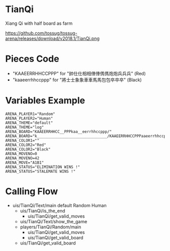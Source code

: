 TianQi
======
Xiang Qi with half board as farm

https://github.com/tossug/tossug-arena/releases/download/v2018.1/TianQi.png

Pieces Code
===========
* "KAAEERRHHCCPPP" for "帥仕仕相相俥俥傌傌炮炮兵兵兵" (Red)
* "kaaeerrhhccppp" for "將士士象象車車馬馬包包卒卒卒" (Black)

Variables Example
=================
	ARENA_PLAYER1="Random"
	ARENA_PLAYER2="Human"
	ARENA_THEME="default"
	ARENA_THEME="log"
	ARENA_BOARD="KAAEERRHHCC__PPPkaa__eerrhhccppp/"
	ARENA_BOARD="k_______________________________/KAAEERRHHCCPPPaaeerrhhccppp"
	ARENA_COLOR1=""
	ARENA_COLOR2="Red"
	ARENA_COLOR2="Black"
	ARENA_MOVENO=0
	ARENA_MOVENO=42
	ARENA_MOVE="A1B1"
	ARENA_STATUS="ELIMINATION WINS !"
	ARENA_STATUS="STALEMATE WINS !"

Calling Flow
============
* uis/TianQi/Text/main default Random Human
	* uis/TianQi/is_the_end
		* uis/TianQi/get_valid_moves
	* uis/TianQi/Text/show_the_game
	* players/TianQi/Random/main
		* uis/TianQi/get_valid_moves
		* uis/TianQi/get_valid_board
	* uis/TianQi/get_valid_board
